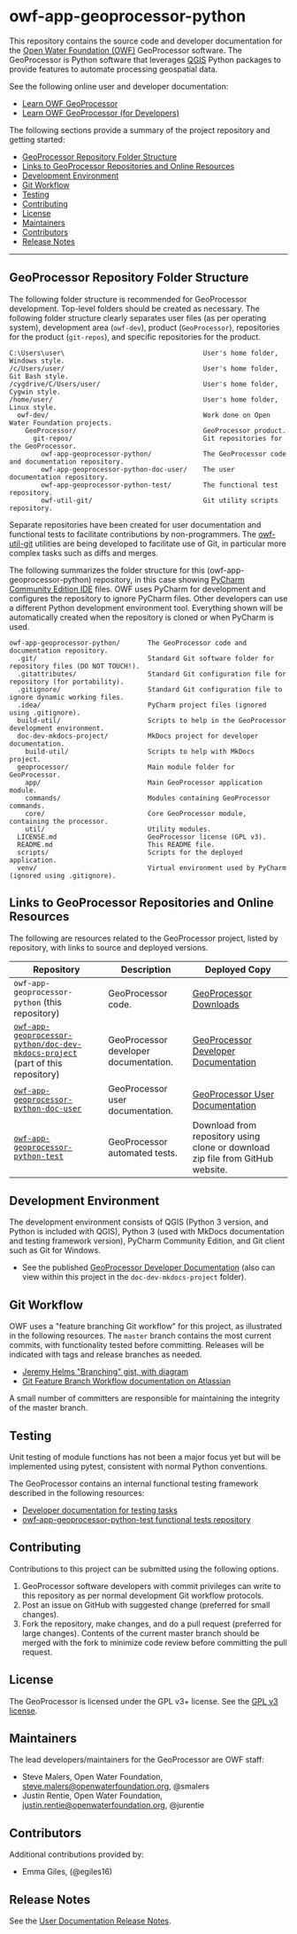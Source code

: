# owf-app-geoprocessor-python #

This repository contains the source code and developer documentation for the
[Open Water Foundation (OWF)](http://openwaterfoundation.org) GeoProcessor software.
The GeoProcessor is Python software that leverages [QGIS](https://www.qgis.org) Python packages to provide
features to automate processing geospatial data.

See the following online user and developer documentation:

* [Learn OWF GeoProcessor](http://learn.openwaterfoundation.org/owf-app-geoprocessor-python-doc-user/)
* [Learn OWF GeoProcessor (for Developers)](http://learn.openwaterfoundation.org/owf-app-geoprocessor-python-doc-dev/)

The following sections provide a summary of the project repository and getting started:

* [GeoProcessor Repository Folder Structure](#geoprocessor-repository-folder-structure)
* [Links to GeoProcessor Repositories and Online Resources](#links-to-geoprocessor-repositories-and-online-resources)
* [Development Environment](#development-environment)
* [Git Workflow](#git-workflow)
* [Testing](#testing)
* [Contributing](#contributing)
* [License](#license)
* [Maintainers](#maintainers)
* [Contributors](#contributors)
* [Release Notes](#release-notes)

-----

## GeoProcessor Repository Folder Structure ##

The following folder structure is recommended for GeoProcessor development.
Top-level folders should be created as necessary.
The following folder structure clearly separates user files (as per operating system),
development area (`owf-dev`),
product (`GeoProcessor`), repositories for the product (`git-repos`),
and specific repositories for the product.

```text
C:\Users\user\                                   User's home folder, Windows style.
/c/Users/user/                                   User's home folder, Git Bash style.
/cygdrive/C/Users/user/                          User's home folder, Cygwin style.
/home/user/                                      User's home folder, Linux style.
  owf-dev/                                       Work done on Open Water Foundation projects.
    GeoProcessor/                                GeoProcessor product.
      git-repos/                                 Git repositories for the GeoProcessor.
        owf-app-geoprocessor-python/             The GeoProcessor code and documentation repository.
        owf-app-geoprocessor-python-doc-user/    The user documentation repository.
        owf-app-geoprocessor-python-test/        The functional test repository.
        owf-util-git/                            Git utility scripts repository.

```

Separate repositories have been created for user documentation and functional tests to facilitate contributions by non-programmers.
The [owf-util-git](https://github.com/OpenWaterFoundation/owf-util-git) utilities are being developed
to facilitate use of Git, in particular more complex tasks such as diffs and merges.

The following summarizes the folder structure for this (owf-app-geoprocessor-python) repository,
in this case showing [PyCharm Community Edition IDE](https://www.jetbrains.com/pycharm/download) files.
OWF uses PyCharm for development and configures the repository to ignore PyCharm files.
Other developers can use a different Python development environment tool.
Everything shown will be automatically created when the repository is cloned
or when PyCharm is used.

```text
owf-app-geoprocessor-python/       The GeoProcessor code and documentation repository.
  .git/                            Standard Git software folder for repository files (DO NOT TOUCH!).
  .gitattributes/                  Standard Git configuration file for repository (for portability).
  .gitignore/                      Standard Git configuration file to ignore dynamic working files.
  .idea/                           PyCharm project files (ignored using .gitignore).
  build-util/                      Scripts to help in the GeoProcessor development environment.
  doc-dev-mkdocs-project/          MkDocs project for developer documentation.
    build-util/                    Scripts to help with MkDocs project.
  geoprocessor/                    Main module folder for GeoProcessor.
    app/                           Main GeoProcessor application module.
    commands/                      Modules containing GeoProcessor commands.
    core/                          Core GeoProcessor module, containing the processor.
    util/                          Utility modules.
  LICENSE.md                       GeoProcessor license (GPL v3).
  README.md                        This README file.
  scripts/                         Scripts for the deployed application.
  venv/                            Virtual environment used by PyCharm (ignored using .gitignore).
```

## Links to GeoProcessor Repositories and Online Resources ##

The following are resources related to the GeoProcessor project,
listed by repository, with links to source and deployed versions.

| **Repository**                                       | **Description** | **Deployed Copy** |
| ---------------------------------------------------- | --------------- | ----------------- |
| `owf-app-geoprocessor-python` (this repository)      | GeoProcessor code. | [GeoProcessor Downloads ](http://software.openwaterfoundation.org/geoprocessor/) |
| [`owf-app-geoprocessor-python/doc-dev-mkdocs-project`](https://github.com/OpenWaterFoundation/owf-app-geoprocessor-python/tree/master/doc-dev-mkdocs-project) (part of this repository) | GeoProcessor developer documentation. | [GeoProcessor Developer Documentation ](http://learn.openwaterfoundation.org/owf-app-geoprocessor-python-doc-dev/) |
| [`owf-app-geoprocessor-python-doc-user`](https://github.com/OpenWaterFoundation/owf-app-geoprocessor-python-doc-user) | GeoProcessor user documentation. | [GeoProcessor User Documentation ](http://learn.openwaterfoundation.org/owf-app-geoprocessor-python-doc-user/) |
| [`owf-app-geoprocessor-python-test`](https://github.com/OpenWaterFoundation/owf-app-geoprocessor-python-test) | GeoProcessor automated tests. | Download from repository using clone or download zip file from GitHub website. |

## Development Environment ##

The development environment consists of QGIS (Python 3 version, and Python is included with QGIS),
Python 3 (used with MkDocs documentation and testing framework version), PyCharm Community Edition,
and Git client such as Git for Windows.

* See the published [GeoProcessor Developer Documentation](http://learn.openwaterfoundation.org/owf-app-geoprocessor-python-doc-dev/)
(also can view within this project in the `doc-dev-mkdocs-project` folder).

## Git Workflow ##

OWF uses a "feature branching Git workflow" for this project, as illustrated in the following resources.
The `master` branch contains the most current commits, with functionality tested before committing.
Releases will be indicated with tags and release branches as needed.

* [Jeremy Helms "Branching" gist, with diagram](https://gist.github.com/digitaljhelms/4287848)
* [Git Feature Branch Workflow documentation on Atlassian](https://www.atlassian.com/git/tutorials/comparing-workflows/feature-branch-workflow)

A small number of committers are responsible for maintaining the integrity of the master branch.

## Testing ##

Unit testing of module functions has not been a major focus yet but will be implemented using pytest,
consistent with normal Python conventions.

The GeoProcessor contains an internal functional testing framework described in the following resources:

* [Developer documentation for testing tasks](http://learn.openwaterfoundation.org/owf-app-geoprocessor-python-doc-dev/dev-tasks/dev-tasks/#testing)
* [owf-app-geoprocessor-python-test functional tests repository](https://github.com/OpenWaterFoundation/owf-app-geoprocessor-python-test)

## Contributing ##

Contributions to this project can be submitted using the following options.

1. GeoProcessor software developers with commit privileges can write to this repository
as per normal development Git workflow protocols.
2. Post an issue on GitHub with suggested change (preferred for small changes).
3. Fork the repository, make changes, and do a pull request (preferred for large changes).
Contents of the current master branch should be merged with the fork to minimize
code review before committing the pull request.

## License ##

The GeoProcessor is licensed under the GPL v3+ license.  See the [GPL v3 license](LICENSE.md).

## Maintainers ##

The lead developers/maintainers for the GeoProcessor are OWF staff:

* Steve Malers, Open Water Foundation, [steve.malers@openwaterfoundation.org](mailto:steve.malers@openwaterfoundation.org), @smalers
* Justin Rentie, Open Water Foundation, [justin.rentie@openwaterfoundation.org](mailto:justin.rentie@openwaterfoundation.org), @jurentie

## Contributors ##

Additional contributions provided by:

* Emma Giles, (@egiles16)

## Release Notes ##

See the [User Documentation Release Notes](http://learn.openwaterfoundation.org/owf-app-geoprocessor-python-doc-user/appendix-release-notes/release-notes/).

